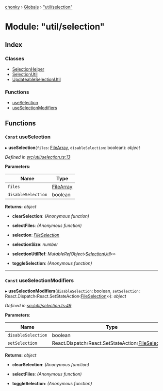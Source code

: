 [chonky](../README.md) › [Globals](../globals.md) › ["util/selection"](_util_selection_.md)

# Module: "util/selection"

## Index

### Classes

* [SelectionHelper](../classes/_util_selection_.selectionhelper.md)
* [SelectionUtil](../classes/_util_selection_.selectionutil.md)
* [UpdateableSelectionUtil](../classes/_util_selection_.updateableselectionutil.md)

### Functions

* [useSelection](_util_selection_.md#const-useselection)
* [useSelectionModifiers](_util_selection_.md#const-useselectionmodifiers)

## Functions

### `Const` useSelection

▸ **useSelection**(`files`: [FileArray](_typedef_.md#filearray), `disableSelection`: boolean): *object*

*Defined in [src/util/selection.ts:13](https://github.com/TimboKZ/Chonky/blob/ca45eac/src/util/selection.ts#L13)*

**Parameters:**

Name | Type |
------ | ------ |
`files` | [FileArray](_typedef_.md#filearray) |
`disableSelection` | boolean |

**Returns:** *object*

* **clearSelection**: *(Anonymous function)*

* **selectFiles**: *(Anonymous function)*

* **selection**: *[FileSelection](../interfaces/_typedef_.fileselection.md)*

* **selectionSize**: *number*

* **selectionUtilRef**: *MutableRefObject‹[SelectionUtil](../classes/_util_selection_.selectionutil.md)‹››*

* **toggleSelection**: *(Anonymous function)*

___

### `Const` useSelectionModifiers

▸ **useSelectionModifiers**(`disableSelection`: boolean, `setSelection`: React.Dispatch‹React.SetStateAction‹[FileSelection](../interfaces/_typedef_.fileselection.md)››): *object*

*Defined in [src/util/selection.ts:49](https://github.com/TimboKZ/Chonky/blob/ca45eac/src/util/selection.ts#L49)*

**Parameters:**

Name | Type |
------ | ------ |
`disableSelection` | boolean |
`setSelection` | React.Dispatch‹React.SetStateAction‹[FileSelection](../interfaces/_typedef_.fileselection.md)›› |

**Returns:** *object*

* **clearSelection**: *(Anonymous function)*

* **selectFiles**: *(Anonymous function)*

* **toggleSelection**: *(Anonymous function)*
